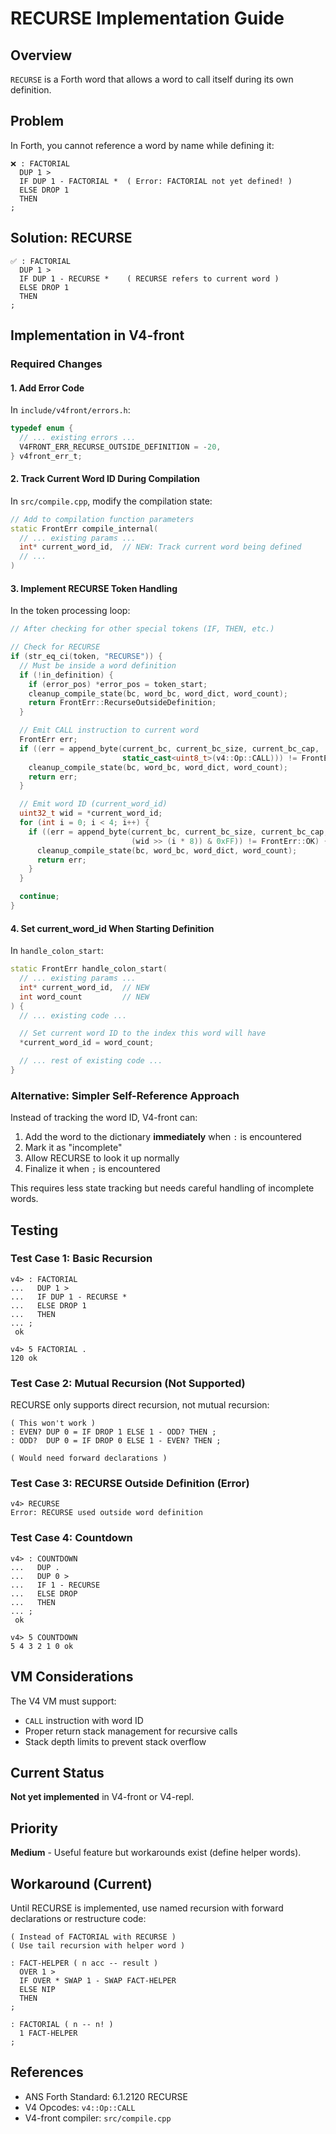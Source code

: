 # RECURSE Implementation Guide

## Overview

`RECURSE` is a Forth word that allows a word to call itself during its own definition.

## Problem

In Forth, you cannot reference a word by name while defining it:

```forth
❌ : FACTORIAL
  DUP 1 >
  IF DUP 1 - FACTORIAL *  ( Error: FACTORIAL not yet defined! )
  ELSE DROP 1
  THEN
;
```

## Solution: RECURSE

```forth
✅ : FACTORIAL
  DUP 1 >
  IF DUP 1 - RECURSE *    ( RECURSE refers to current word )
  ELSE DROP 1
  THEN
;
```

## Implementation in V4-front

### Required Changes

#### 1. Add Error Code

In `include/v4front/errors.h`:

```c
typedef enum {
  // ... existing errors ...
  V4FRONT_ERR_RECURSE_OUTSIDE_DEFINITION = -20,
} v4front_err_t;
```

#### 2. Track Current Word ID During Compilation

In `src/compile.cpp`, modify the compilation state:

```cpp
// Add to compilation function parameters
static FrontErr compile_internal(
  // ... existing params ...
  int* current_word_id,  // NEW: Track current word being defined
  // ...
)
```

#### 3. Implement RECURSE Token Handling

In the token processing loop:

```cpp
// After checking for other special tokens (IF, THEN, etc.)

// Check for RECURSE
if (str_eq_ci(token, "RECURSE")) {
  // Must be inside a word definition
  if (!in_definition) {
    if (error_pos) *error_pos = token_start;
    cleanup_compile_state(bc, word_bc, word_dict, word_count);
    return FrontErr::RecurseOutsideDefinition;
  }

  // Emit CALL instruction to current word
  FrontErr err;
  if ((err = append_byte(current_bc, current_bc_size, current_bc_cap,
                         static_cast<uint8_t>(v4::Op::CALL))) != FrontErr::OK) {
    cleanup_compile_state(bc, word_bc, word_dict, word_count);
    return err;
  }

  // Emit word ID (current_word_id)
  uint32_t wid = *current_word_id;
  for (int i = 0; i < 4; i++) {
    if ((err = append_byte(current_bc, current_bc_size, current_bc_cap,
                           (wid >> (i * 8)) & 0xFF)) != FrontErr::OK) {
      cleanup_compile_state(bc, word_bc, word_dict, word_count);
      return err;
    }
  }

  continue;
}
```

#### 4. Set current_word_id When Starting Definition

In `handle_colon_start`:

```cpp
static FrontErr handle_colon_start(
  // ... existing params ...
  int* current_word_id,  // NEW
  int word_count         // NEW
) {
  // ... existing code ...

  // Set current word ID to the index this word will have
  *current_word_id = word_count;

  // ... rest of existing code ...
}
```

### Alternative: Simpler Self-Reference Approach

Instead of tracking the word ID, V4-front can:

1. Add the word to the dictionary **immediately** when `:` is encountered
2. Mark it as "incomplete"
3. Allow RECURSE to look it up normally
4. Finalize it when `;` is encountered

This requires less state tracking but needs careful handling of incomplete words.

## Testing

### Test Case 1: Basic Recursion

```forth
v4> : FACTORIAL
...   DUP 1 >
...   IF DUP 1 - RECURSE *
...   ELSE DROP 1
...   THEN
... ;
 ok

v4> 5 FACTORIAL .
120 ok
```

### Test Case 2: Mutual Recursion (Not Supported)

RECURSE only supports direct recursion, not mutual recursion:

```forth
( This won't work )
: EVEN? DUP 0 = IF DROP 1 ELSE 1 - ODD? THEN ;
: ODD?  DUP 0 = IF DROP 0 ELSE 1 - EVEN? THEN ;

( Would need forward declarations )
```

### Test Case 3: RECURSE Outside Definition (Error)

```forth
v4> RECURSE
Error: RECURSE used outside word definition
```

### Test Case 4: Countdown

```forth
v4> : COUNTDOWN
...   DUP .
...   DUP 0 >
...   IF 1 - RECURSE
...   ELSE DROP
...   THEN
... ;
 ok

v4> 5 COUNTDOWN
5 4 3 2 1 0 ok
```

## VM Considerations

The V4 VM must support:
- `CALL` instruction with word ID
- Proper return stack management for recursive calls
- Stack depth limits to prevent stack overflow

## Current Status

**Not yet implemented** in V4-front or V4-repl.

## Priority

**Medium** - Useful feature but workarounds exist (define helper words).

## Workaround (Current)

Until RECURSE is implemented, use named recursion with forward declarations or restructure code:

```forth
( Instead of FACTORIAL with RECURSE )
( Use tail recursion with helper word )

: FACT-HELPER ( n acc -- result )
  OVER 1 >
  IF OVER * SWAP 1 - SWAP FACT-HELPER
  ELSE NIP
  THEN
;

: FACTORIAL ( n -- n! )
  1 FACT-HELPER
;
```

## References

- ANS Forth Standard: 6.1.2120 RECURSE
- V4 Opcodes: `v4::Op::CALL`
- V4-front compiler: `src/compile.cpp`
